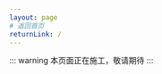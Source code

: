 ```yaml
---
layout: page
# 返回首页
returnLink: /
---
```


<ChildHeader>
<template #pageTitle>社区支持中心</template>
<template #pageSubTitle>获取板卡、整机产品的说明书及固件更新等支持信息</template>
</ChildHeader>

<div class="body_content">

::: warning
本页面正在施工，敬请期待
:::

</div>

<ChildFooter />

<script setup>
import ChildHeader from '/components/ChildHeader.vue'
import ChildFooter from '/components/ChildFooter.vue'
</script>